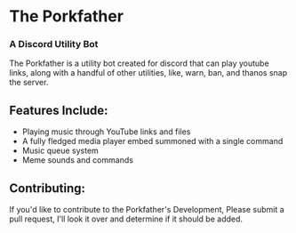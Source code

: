 # The Porkfather
### A Discord Utility Bot
The Porkfather is a utility bot created for discord that can play youtube links, along with a handful of other utilities, like, warn, ban, and thanos snap the server. 

## Features Include:
- Playing music through YouTube links and files
- A fully fledged media player embed summoned with a single command
- Music queue system
- Meme sounds and commands

## Contributing:
If you'd like to contribute to the Porkfather's Development, Please submit a pull request, I'll look it over and determine if it should be added.
